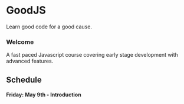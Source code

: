 GoodJS
======
Learn good code for a good cause.

### Welcome
A fast paced Javascript course covering early stage development with advanced features.

## Schedule
#### Friday: May 9th - Introduction



